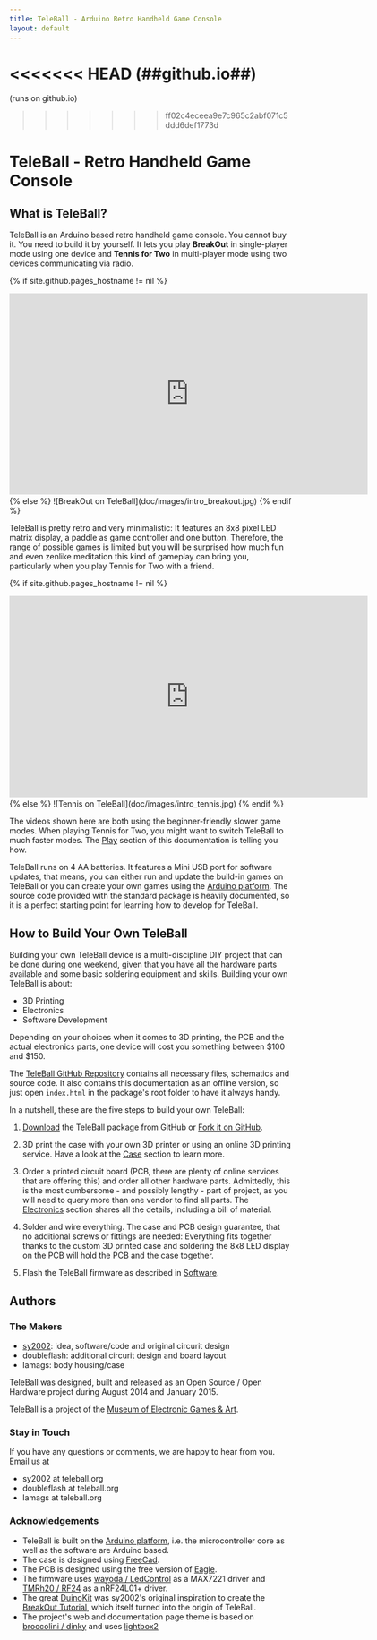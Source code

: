 ```yaml
---
title: TeleBall - Arduino Retro Handheld Game Console
layout: default
---
```


<<<<<<< HEAD
(##github.io##)
=======
(runs on github.io)
>>>>>>> ff02c4eceea9e7c965c2abf071c5ddd6def1773d

TeleBall - Retro Handheld Game Console
======================================

What is TeleBall?
-----------------

TeleBall is an Arduino based retro handheld game console. You cannot buy it.
You need to build it by yourself. It lets you play **BreakOut** in single-player
mode using one device and **Tennis for Two** in multi-player mode using two devices
communicating via radio.

{% if site.github.pages_hostname != nil %}
<iframe width="640" height="360" src="http://www.youtube.com/embed/JpwP330C6q0" frameborder="0" allowfullscreen></iframe>
{% else %}
![BreakOut on TeleBall](doc/images/intro_breakout.jpg)
{% endif %}

TeleBall is pretty retro and very minimalistic: It features an
8x8 pixel LED matrix display, a paddle as game controller and one button.
Therefore, the range of possible games is limited but you will be surprised
how much fun and even zenlike meditation this kind of gameplay can bring you,
particularly when you play Tennis for Two with a friend.

{% if site.github.pages_hostname != nil %}
<iframe width="640" height="360" src="http://www.youtube.com/embed/hnW40l3Gluc" frameborder="0" allowfullscreen></iframe>
{% else %}
![Tennis on TeleBall](doc/images/intro_tennis.jpg)
{% endif %}

The videos shown here are both using the beginner-friendly slower game modes.
When playing Tennis for Two, you might want to switch TeleBall to much
faster modes. The [Play](doc/play.html) section of this documentation is telling you how.

TeleBall runs on 4 AA batteries. It features a Mini USB port for software updates,
that means, you can either run and update the build-in games on TeleBall or you can
create your own games using the [Arduino platform](http://www.arduino.cc). The source
code provided with the standard package is heavily documented, so it is a perfect
starting point for learning how to develop for TeleBall.

How to Build Your Own TeleBall
------------------------------

Building your own TeleBall device is a multi-discipline DIY project that can be
done during one weekend, given that you have all the hardware parts available
and some basic soldering equipment and skills. Building your own TeleBall is about:

* 3D Printing
* Electronics
* Software Development

Depending on your choices when it comes to 3D printing, the PCB and the actual
electronics parts, one device will cost you something between $100 and $150.

The [TeleBall GitHub Repository](https://github.com/sy2002/TeleBall) contains
all necessary files, schematics and source code. It also contains this documentation
as an offline version, so just open `index.html` in the package's root folder
to have it always handy.

In a nutshell, these are the five steps to build your own TeleBall:

1. [Download](https://github.com/sy2002/TeleBall/zipball/master)
   the TeleBall package from GitHub or
   [Fork it on GitHub](https://github.com/sy2002/TeleBall/fork).
   
2. 3D print the case with your own 3D printer or using an online 3D printing service.
   Have a look at the [Case](doc/case.html) section to learn more.

3. Order a printed circuit board (PCB, there are plenty of online services that
   are offering this) and order all other hardware parts. Admittedly, this is the
   most cumbersome - and possibly lengthy - part of project, as you will need
   to query more than one vendor to find all parts. The [Electronics](doc/electronics.html)
   section shares all the details, including a bill of material.

4. Solder and wire everything. The case and PCB design guarantee, that no additional
   screws or fittings are needed: Everything fits together thanks to the custom
   3D printed case and soldering the 8x8 LED display on the PCB will hold
   the PCB and the case together.

5. Flash the TeleBall firmware as described in [Software](doc/software.html).

Authors
-------

### The Makers

* [sy2002](http://www.sy2002.de): idea, software/code and original circurit design
* doubleflash: additional circurit design and board layout
* lamags: body housing/case

TeleBall was designed, built and released as an Open Source / Open Hardware project
during August 2014 and January 2015.

TeleBall is a project of the [Museum of Electronic Games & Art](http://www.m-e-g-a.org).

### Stay in Touch

If you have any questions or comments, we are happy to hear from you. Email us at

* sy2002 at teleball.org
* doubleflash at teleball.org
* lamags at teleball.org

### Acknowledgements

* TeleBall is built on the [Arduino platform](http://www.arduino.cc), i.e. the
  microcontroller core as well as the software are Arduino based.
* The case is designed using [FreeCad](http://www.freecadweb.org).
* The PCB is designed using the free version of [Eagle](http://www.cadsoftusa.com/).
* The firmware uses [wayoda / LedControl](https://github.com/wayoda/LedControl) as a
  MAX7221 driver and [TMRh20 / RF24](http://tmrh20.github.io/RF24/) as a nRF24L01+ driver.
* The great [DuinoKit](http://www.duinokit.com) was sy2002's original inspiration to
  create the [BreakOut Tutorial](http://duinokit.com/ShowAndTell/viewtopic.php?f=4&t=14),
  which itself turned into the origin of TeleBall.
* The project's web and documentation page theme is based on
  [broccolini / dinky](https://github.com/broccolini/dinky)
  and uses [lightbox2](http://lokeshdhakar.com/projects/lightbox2)